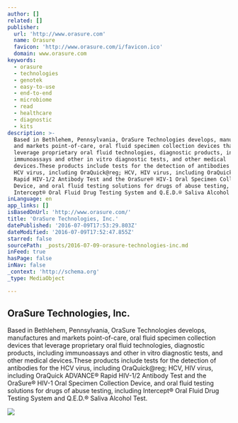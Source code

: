 ```yaml
---
author: []
related: []
publisher:
  url: 'http://www.orasure.com'
  name: Orasure
  favicon: 'http://www.orasure.com/i/favicon.ico'
  domain: www.orasure.com
keywords:
  - orasure
  - technologies
  - genotek
  - easy-to-use
  - end-to-end
  - microbiome
  - read
  - healthcare
  - diagnostic
  - kits
description: >-
  Based in Bethlehem, Pennsylvania, OraSure Technologies develops, manufactures
  and markets point-of-care, oral fluid specimen collection devices that
  leverage proprietary oral fluid technologies, diagnostic products, including
  immunoassays and other in vitro diagnostic tests, and other medical
  devices.These products include tests for the detection of antibodies for the
  HCV virus, including OraQuick@reg; HCV, HIV virus, including OraQuick ADVANCE®
  Rapid HIV-1/2 Antibody Test and the OraSure® HIV-1 Oral Specimen Collection
  Device, and oral fluid testing solutions for drugs of abuse testing, including
  Intercept® Oral Fluid Drug Testing System and Q.E.D.® Saliva Alcohol Test.
inLanguage: en
app_links: []
isBasedOnUrl: 'http://www.orasure.com/'
title: 'OraSure Technologies, Inc.'
datePublished: '2016-07-09T17:53:29.803Z'
dateModified: '2016-07-09T17:52:47.855Z'
starred: false
sourcePath: _posts/2016-07-09-orasure-technologies-inc.md
inFeed: true
hasPage: false
inNav: false
_context: 'http://schema.org'
_type: MediaObject

---
```

<article style=""><h1>OraSure Technologies, Inc.</h1><p>Based in Bethlehem, Pennsylvania, OraSure Technologies develops, manufactures and markets point-of-care, oral fluid specimen collection devices that leverage proprietary oral fluid technologies, diagnostic products, including immunoassays and other in vitro diagnostic tests, and other medical devices.These products include tests for the detection of antibodies for the HCV virus, including OraQuick@reg; HCV, HIV virus, including OraQuick ADVANCE® Rapid HIV-1/2 Antibody Test and the OraSure® HIV-1 Oral Specimen Collection Device, and oral fluid testing solutions for drugs of abuse testing, including Intercept® Oral Fluid Drug Testing System and Q.E.D.® Saliva Alcohol Test.</p><img src="http://www.orasure.com/i/img_logo.jpg" /></article>
